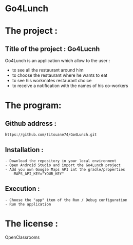 # Go4Lunch

The project :
=============
Title of the project : Go4Lucnh
-------------------------------
Go4Lunch is an application which allow to the user :
- to see all the restaurant around him
- to choose the restaurant where he wants to eat
- to see his workmates restaurant choice
- to receive a notification with the names of his co-workers

The program:
=============
Github address :
----------------
    https://github.com/titouane74/Go4Lunch.git
    
Installation :
--------------
    - Download the repository in your local environment
    - Open Android Studio and import the Go4Lunch project
    - Add you own Google Maps API int the gradle/properties
        MAPS_API_KEY="YOUR_KEY"            
    
Execution :
-----------    
    - Choose the "app" item of the Run / Debug configuration
    - Run the application


The license :
=============
OpenClassrooms
